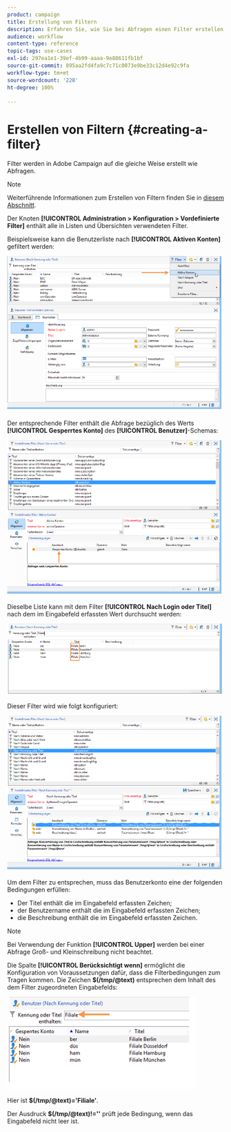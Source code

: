 ```yaml
---
product: campaign
title: Erstellung von Filtern
description: Erfahren Sie, wie Sie bei Abfragen einen Filter erstellen können
audience: workflow
content-type: reference
topic-tags: use-cases
exl-id: 297ea1e1-39ef-4b99-aaaa-9e88611fb1bf
source-git-commit: 895aa2fd4fa9c7c71c0073e9be33c12d4e92c9fa
workflow-type: tm+mt
source-wordcount: '228'
ht-degree: 100%

---
```


# Erstellen von Filtern {#creating-a-filter}

Filter werden in Adobe Campaign auf die gleiche Weise erstellt wie Abfragen.

>[!NOTE]
>
>Weiterführende Informationen zum Erstellen von Filtern finden Sie in [diesem Abschnitt](../../platform/using/filtering-options.md).

Der Knoten **[!UICONTROL Administration > Konfiguration > Vordefinierte Filter]** enthält alle in Listen und Übersichten verwendeten Filter.

Beispielsweise kann die Benutzerliste nach **[!UICONTROL Aktiven Konten]** gefiltert werden:

![](assets/query_editor_filter_sample_1.png)

Der entsprechende Filter enthält die Abfrage bezüglich des Werts **[!UICONTROL Gesperrtes Konto]** des **[!UICONTROL Benutzer]**-Schemas:

![](assets/query_editor_filter_sample_2.png)

Dieselbe Liste kann mit dem Filter **[!UICONTROL Nach Login oder Titel]** nach dem im Eingabefeld erfassten Wert durchsucht werden:

![](assets/query_editor_filter_sample_3.png)

Dieser Filter wird wie folgt konfiguriert:

![](assets/query_editor_filter_sample_4.png)

Um dem Filter zu entsprechen, muss das Benutzerkonto eine der folgenden Bedingungen erfüllen:

* Der Titel enthält die im Eingabefeld erfassten Zeichen;
* der Benutzername enthält die im Eingabefeld erfassten Zeichen;
* die Beschreibung enthält die im Eingabefeld erfassten Zeichen.

>[!NOTE]
>
>Bei Verwendung der Funktion **[!UICONTROL Upper]** werden bei einer Abfrage Groß- und Kleinschreibung nicht beachtet.

Die Spalte **[!UICONTROL Berücksichtigt wenn]** ermöglicht die Konfiguration von Voraussetzungen dafür, dass die Filterbedingungen zum Tragen kommen. Die Zeichen **$(/tmp/@text)** entsprechen dem Inhalt des dem Filter zugeordneten Eingabefelds:

![](assets/query_editor_filter_sample_5.png)

Hier ist **$(/tmp/@text)=&#39;Filiale&#39;**.

Der Ausdruck **$(/tmp/@text)!=&#39;&#39;** prüft jede Bedingung, wenn das Eingabefeld nicht leer ist.
